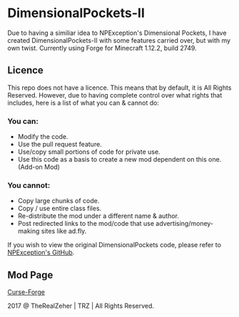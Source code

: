 DimensionalPockets-II
===================
Due to having a similiar idea to NPException's Dimensional Pockets, I have created DimensionalPockets-II with some features carried over, but with my own twist. Currently using Forge for Minecraft 1.12.2, build 2749.

## Licence
This repo does not have a licence. This means that by default, it is All Rights Reserved. However, due to having complete control over what rights that includes, here is a list of what you can & cannot do:

### You can:
- Modify the code.
- Use the pull request feature.
- Use/copy small portions of code for private use.
- Use this code as a basis to create a new mod dependent on this one. (Add-on Mod)

### You cannot:
- Copy large chunks of code.
- Copy / use entire class files.
- Re-distribute the mod under a different name & author.
- Post redirected links to the mod/code that use advertising/money-making sites like ad.fly.

If you wish to view the original DimensionalPockets code, please refer to [NPException's GitHub](https://github.com/NPException/Dimensional-Pockets).

## Mod Page
[Curse-Forge](https://minecraft.curseforge.com/projects/dimensional-pockets-ii)

2017 @ TheRealZeher | TRZ | All Rights Reserved.
